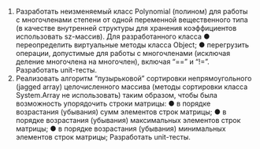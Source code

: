﻿1.	Разработать неизменяемый класс Polynomial (полином) для работы с многочленами степени  от одной переменной вещественного типа (в качестве внутренней структуры для хранения коэффициентов использовать sz-массив). Для разработанного класса
●	переопределить виртуальные методы класса Object;
●	перегрузить операции, допустимые для работы с многочленами (исключая деление многочлена на многочлен), включая “==” и “!=”.
Разработать unit-тесты.
2. Реализовать алгоритм “пузырьковой” сортировки непрямоугольного (jagged array) целочисленного массива (методы сортировки класса System.Array не использовать) таким образом, чтобы была возможность упорядочить строки матрицы: 
●	в порядке возрастания (убывания) сумм элементов строк матрицы;
●	в порядке возрастания (убывания) максимальных элементов строк матрицы;
●	в порядке возрастания (убывания) минимальных элементов строк матрицы;
Разработать unit-тесты.
